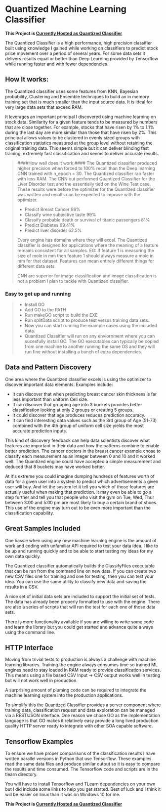 # Quantized Machine Learning Classifier #

**This Project is [Currently Hosted as Quantized Classifier](https://github.com/joeatbayes/quantized-classifier)**  

The Quantized Classifier is a high performance,  high precision classifier built using knowledge I gained while working on classifiers to predict stock price movement over a period of several years.   For some data sets it delivers results equal or better than Deep Learning provided by Tensorflow while running faster and with fewer dependencies.

## How It works:

The Quantized classifier uses some features from KNN,  Bayesian probability, Clustering and Ensemble techniques to build an in memory training set that is much smaller than the input source data.  It is ideal for very large data sets that exceed RAM.     

It leverages an important principal I discovered using machine learning on stock data.  Similarity for a given feature tends to be measured by numbers that are close together.   For example, stocks that have risen by 1% to 1.1% during the last day are more similar than those that have risen by 2%.   This principal allows values to be clustered in evenly sized groups with classification statistics measured at the group level without retaining the original training data.   This seems simple but it can deliver blinding fast training,  extremely fast classification and seems to deliver accurate results.  

> ####How well does it work:####
> The Quantized classifier produced higher precision when forced to 100% recall than the  Deep learning CNN trained with n_epoch = 30.  The Quantized classifier ran faster with less RAM.   The CNN out performed  Quantized Classifier for the Liver Disorder test and the essentially tied on the Wine Test case.      These results were before the optimizer for the Quantized classifier was written and results can be expected to improve with the optimizer.
> * Predict Breast Cancer 96%
> * Classify wine subjective taste 99%
> * Classify probable death or survival of titanic passengers 81% 
> * Predict Diabetes 69.41% 
> * Predict liver disorder 62.5%
>
> Every engine has domains where they will excel.  The Quantized classifier is designed for applications where the meaning of a feature remains consistent for all samples.   EG: If feature 1 is measuring the size of mole in mm then feature 1 should always measure a mole in mm for that dataset.   Features can mean entirely different things for different data sets.  
>
> CNN are superior for image classification and image classification is not a problem I plan to tackle with Quantized classifier. 

### Easy to get up and running

> * Install GO 
> * Add GO to the PATH
> * Run  makeGO script to build the EXE
> * Run splitData script to produce test versus training data sets.
> * Now you can start running the example cases using the included data.  
> * Quantized Classifier will run on any enviornment where you can sucesfully install GO.  The GO executables can typically be copied from one machine to another running the same OS and they will run fine without installing a bunch of extra dependencies.  
>

## Data and Pattern Discovery 
One area where the Quantized classifier excels is using the optimizer to discover important data elements.  Examples include: 
* It can discover that when predicting breast cancer skin thickness is far less important than uniform Cell size.     
* It can discover that grouping age into 3 buckets provides better classification looking at only 2 groups or creating 5 groups.  
* It could discover that age produces reduces prediction accuracy.  
* It can find interesting data values such as  the 3rd group of Age (51-73) combined with the 4th group of uniform cell size yields the most accurate prediction inputs.  

This kind of discovery feedback can help data scientists discover what features are important in their data and how the patterns combine to enable better prediction.  The cancer doctors in the breast cancer example chose to classify each measurement as an integer between 0 and 10 and it worked well.  The Quantized engine could have accepted a simple measurement and deduced that 8 buckets may have worked better. 

At it's extreme you could imagine dumping hundreds of features worth of data for a given user into a system to predict which advertisements a given user will buy.   And let the system let it tell you which of those features are actually useful when making that prediction.  It may even be able to go a step further and tell you that people who visit the gym on Tue, Wed, Thur between 3:00 and 5:00 pm are most likely to buy a certain brand of shoes.  This use of the engine may turn out to be even more important than the classification capability.      


## Great Samples Included 
One hassle when using any new machine learning engine is the amount of work and coding with unfamiliar API required to test your data idea.   I like to be up and running quickly and to be able to start testing my ideas for my own data quickly. 

The Quantized classifier automatically builds the ClassifyFiles executable that can be ran from the command line on new data.  If you can create two new CSV files one for training and one for testing, then you can test your idea.   You can use the same utility to classify new data and saving the results in a CSV. 

A nice set of initial data sets are included to support the initial set of tests.  The data has already been properly formatted to use with the engine.     There are also a series of scripts that will run the test for each one of those data sets.    

There is more functionality available if you are willing to write some code and learn the library but you could get started and advance quite a ways using the command line.


## HTTP Interface 
Moving from trivial tests to production is always a challenge with machine learning libraries.  Training the engine always consumes time so trained ML engines need to stay loaded in RAM ready to provide classification services.    This means using a file based CSV Input -> CSV output works well in testing but will not work well in production.  

A surprising amount of pluming code can be required to integrate the machine learning system into the production applications.

To simplify this the Quantized Classifier provides a server component where training data, classification request and data exploration can be managed via a REST/JSON interface.  One reason we chose GO as the implementation language is that GO makes it relatively easy provide a long lived production quality HTTP server ready to integrate with other SOA capable software.  

## Tensorflow Examples
To ensure we have proper comparisons of the classification results I have written parallel versions in Python that use Tensorflow.   These examples read the same data files and produce similar output so it is easy to compare the results and time consumed.   The Tensorflow code and scripts are in the tlearn directory.     

You will have to install Tensorflow and TLearn dependencies on your own but I did include some links to help you get started.    Best of luck and I think it will be easier on linux than it was on Windows 10 for me.

**This Project is [Currently Hosted as Quantized Classifier](https://github.com/joeatbayes/quantized-classifier)**    
